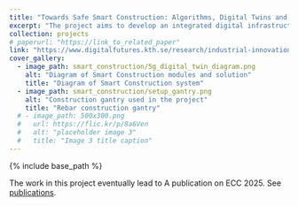 ```yaml
---
title: "Towards Safe Smart Construction: Algorithms, Digital Twins and Infrastructures"
excerpt: "The project aims to develop an integrated digital infrastructure system to enhance the level of automation for smart construction. The initial goal will involve the creation of models for the digital twin of the robotic environment on construction sites. The digital twin will be used for remote real-time monitoring, prediction, optimization and multi-robot task planning and control. The results will be tested and applied to a practical Skanska use case."
collection: projects
# paperurl: "https://link_to_related_paper"
link: "https://www.digitalfutures.kth.se/research/industrial-innovation-projects/on-going-industrial-innovation-projects/towards-safe-smart-construction-algorithms-digital-twins-and-infrastructures/"
cover_gallery:
  - image_path: smart_construction/5g_digital_twin_diagram.png
    alt: "Diagram of Smart Construction modules and solution"
    title: "Diagram of Smart Construction system"
  - image_path: smart_construction/setup_gantry.png
    alt: "Construction gantry used in the project"
    title: "Rebar construction gantry"
  # - image_path: 500x300.png
  #   url: https://flic.kr/p/8a6Ven
  #   alt: "placeholder image 3"
  #   title: "Image 3 title caption"
---
```


{% include base_path %}

The work in this project eventually lead to A publication on ECC 2025. See [publications]({{base_path}}/publications/2025ECC_visualServo).